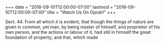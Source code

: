 +++
date = "2018-09-10T12:00:00-07:00"
lastmod = "2018-09-10T12:00:00-07:00"
title = "Watch Us On Oprah!"
+++

Sect. 44. From all which it is evident, that though the things of nature are given in common, yet man, by being master of himself, and proprietor of his own person, and the actions or labour of it, had still in himself the great foundation of property; and that, which made

